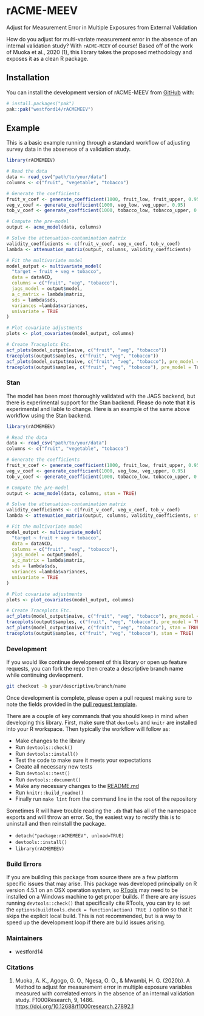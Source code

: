 
<!-- README.md is generated from README.Rmd. Please edit that file -->

# rACME-MEEV

Adjust for Measurement Error in Multiple Exposures from External
Validation

<!-- badges: start -->
<!-- badges: end -->

How do you adjust for multi-variate measurement error in the absence of
an internal validation study? With `rACME-MEEV` of course! Based off of
the work of Muoka et al., 2020 (1), this library takes the proposed
methodology and exposes it as a clean R package.

## Installation

You can install the development version of rACME-MEEV from
[GitHub](https://github.com/) with:

``` r
# install.packages("pak")
pak::pak("westford14/rACMEMEEV")
```

## Example

This is a basic example running through a standard workflow of adjusting
survey data in the absenece of a validation study.

``` r
library(rACMEMEEV)

# Read the data
data <- read_csv("path/to/your/data")
columns <- c("fruit", "vegetable", "tobacco")

# Generate the coefficients
fruit_v_coef <- generate_coefficient(1000, fruit_low, fruit_upper, 0.95)
veg_v_coef <- generate_coefficient(1000, veg_low, veg_upper, 0.95)
tob_v_coef <- generate_coefficient(1000, tobacco_low, tobacco_upper, 0.95)

# Compute the pre-model
output <- acme_model(data, columns)

# Solve the attenuation-contamination matrix
validity_coefficients <- c(fruit_v_coef, veg_v_coef, tob_v_coef)
lambda <- attenuation_matrix(output, columns, validity_coefficients)

# Fit the multivariate model
model_output <- multivariate_model(
  "target ~ fruit + veg + tobacco",
  data = dataNCD,
  columns = c("fruit", "veg", "tobacco"),
  jags_model = output$model,
  a_c_matrix = lambda$matrix,
  sds = lambda$sds,
  variances =lambda$variances,
  univariate = TRUE
)

# Plot covariate adjustments
plots <- plot_covariates(model_output, columns)

# Create Traceplots Etc.
acf_plots(model_output$naive, c("fruit", "veg", "tobacco"))
traceplots(output$samples, c("fruit", "veg", "tobacco"))
acf_plots(model_output$naive, c("fruit", "veg", "tobacco"), pre_model = True)
traceplots(output$samples, c("fruit", "veg", "tobacco"), pre_model = True)
```

### Stan

The model has been most thoroughly validated with the JAGS backend, but
there is experimental support for the Stan backend. Please do note that
it is experimental and liable to change. Here is an example of the same
above workflow using the Stan backend.

``` r
library(rACMEMEEV)

# Read the data
data <- read_csv("path/to/your/data")
columns <- c("fruit", "vegetable", "tobacco")

# Generate the coefficients
fruit_v_coef <- generate_coefficient(1000, fruit_low, fruit_upper, 0.95)
veg_v_coef <- generate_coefficient(1000, veg_low, veg_upper, 0.95)
tob_v_coef <- generate_coefficient(1000, tobacco_low, tobacco_upper, 0.95)

# Compute the pre-model
output <- acme_model(data, columns, stan = TRUE)

# Solve the attenuation-contamination matrix
validity_coefficients <- c(fruit_v_coef, veg_v_coef, tob_v_coef)
lambda <- attenuation_matrix(output, columns, validity_coefficients, stan = TRUE)

# Fit the multivariate model
model_output <- multivariate_model(
  "target ~ fruit + veg + tobacco",
  data = dataNCD,
  columns = c("fruit", "veg", "tobacco"),
  jags_model = output$model,
  a_c_matrix = lambda$matrix,
  sds = lambda$sds,
  variances =lambda$variances,
  univariate = TRUE
)

# Plot covariate adjustments
plots <- plot_covariates(model_output, columns)

# Create Traceplots Etc.
acf_plots(model_output$naive, c("fruit", "veg", "tobacco"), pre_model = TRUE, stan = TRUE)
traceplots(output$samples, c("fruit", "veg", "tobacco"), pre_model = TRUE, stan = TRUE)
acf_plots(model_output$naive, c("fruit", "veg", "tobacco"), stan = TRUE)
traceplots(output$samples, c("fruit", "veg", "tobacco"), stan = TRUE)
```

### Development

If you would like continue development of this library or open up
feature requests, you can fork the repo then create a descriptive branch
name while continuing devleopment.

``` bash
git checkout -b your/descriptive/branch/name
```

Once development is complete, please open a pull request making sure to
note the fields provided in the [pull request
template](./github/pull_request_template.md).

There are a couple of key commands that you should keep in mind when
developing this library. First, make sure that `devtools` and `knitr`
are installed into your R workspace. Then typically the workflow will
follow as:

- Make changes to the library
- Run `devtools::check()`
- Run `devtools::install()`
- Test the code to make sure it meets your expectations
- Create all necessary new tests
- Run `devtools::test()`
- Run `devtools::document()`
- Make any necessary changes to the [README.md](./README.md)
- Run `knitr::build_readme()`
- Finally run `make lint` from the command line in the root of the
  repository

Sometimes R will have trouble reading the `.db` that has all of the
namespace exports and will throw an error. So, the easiest way to
rectify this is to uninstall and then reinstall the package.

- `detach("package:rACMEMEEV", unload=TRUE)`
- `devtools::install()`
- `library(rACMEMEEV)`

### Build Errors

If you are building this package from source there are a few platform
specific issues that may arise. This package was developed principally
on R version 4.5.1 on an OSX operation system, so
[RTools](https://cran.r-project.org/bin/windows/Rtools/) may need to be
installed on a Windows machine to get proper builds. If there are any
issues running `devtools::check()` that specifically cite RTools, you
can try to set the `options(buildtools.check = function(action) TRUE )`
option so that it skips the explicit local build. This is not
recommended, but is a way to speed up the development loop if there are
build issues arising.

### Maintainers

- westford14

### Citations

1.  Muoka, A. K., Agogo, G. O., Ngesa, O. O., & Mwambi, H. G. (2020b). A
    Method to adjust for measurement error in multiple exposure
    variables measured with correlated errors in the absence of an
    internal validation study. F1000Research, 9, 1486.
    <https://doi.org/10.12688/f1000research.27892.1>
